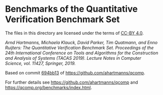 # Benchmarks of the Quantitative Verification Benchmark Set

The files in this directory are licensed under the terms of [CC-BY 4.0](https://creativecommons.org/licenses/by/4.0/).

*Arnd Hartmanns, Michaela Klauck, David Parker, Tim Quatmann, and Enno Ruijters: The Quantitative Verification Benchmark Set. Proceedings of the 24th International Conference on Tools and Algorithms for the Construction and Analysis of Systems (TACAS 2019). Lecture Notes in Computer Science, vol. 11427, Springer, 2019.*

Based on commit [694bb13](https://github.com/ahartmanns/qcomp/tree/694bb13755cef501e783efbf51215fe3ab9d8dbe) of https://github.com/ahartmanns/qcomp.

For further details see https://github.com/ahartmanns/qcomp and https://qcomp.org/benchmarks/index.html.
